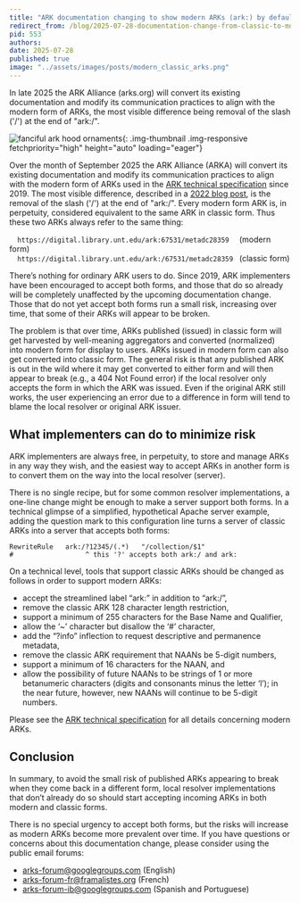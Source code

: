 ```yaml
---
title: "ARK documentation changing to show modern ARKs (ark:) by default instead of classic ARKs (ark:/)"
redirect_from: /blog/2025-07-28-documentation-change-from-classic-to-modern-arks/
pid: 553
authors:
date: 2025-07-28
published: true
image: "../assets/images/posts/modern_classic_arks.png"
---
```


In late 2025 the ARK Alliance (arks.org) will convert its existing documentation and modify its communication practices to align with the modern form of ARKs, the most visible difference being removal of the slash ('/') at the end of "ark:/".

<!--more-->

![fanciful ark hood ornaments](../../assets/images/posts/modern_classic_arks.png){: .img-thumbnail .img-responsive fetchpriority="high" height="auto" loading="eager"}

Over the month of September 2025 the ARK Alliance (ARKA) will convert its existing documentation and modify its communication practices to align with the modern form of ARKs used in the [ARK technical specification](https://www.ietf.org/archive/id/draft-kunze-ark-41.html) since 2019. The most visible difference, described in a [2022 blog post](https://arks.org/news/2022-03-18-upcoming-changes-to-the-ark-specification/), is the removal of the slash ('/') at the end of "ark:/". Every modern form ARK is, in perpetuity, considered equivalent to the same ARK in classic form. Thus these two ARKs always refer to the same thing:

`   https://digital.library.unt.edu/ark:67531/metadc28359   `     (modern form)<br/>
`   https://digital.library.unt.edu/ark:/67531/metadc28359  `     (classic form)

There’s nothing for ordinary ARK users to do. Since 2019, ARK implementers have been encouraged to accept both forms, and those that do so already will be completely unaffected by the upcoming documentation change. Those that do not yet accept both forms run a small risk, increasing over time, that some of their ARKs will appear to be broken.

The problem is that over time, ARKs published (issued) in classic form will get harvested by well-meaning aggregators and converted (normalized) into modern form for display to users. ARKs issued in modern form can also get converted into classic form. The general risk is that any published ARK is out in the wild where it may get converted to either form and will then appear to break (e.g., a 404 Not Found error) if the local resolver only accepts the form in which the ARK was issued. Even if the original ARK still works, the user experiencing an error due to a difference in form will tend to blame the local resolver or original ARK issuer.

## What implementers can do to minimize risk

ARK implementers are always free, in perpetuity, to store and manage ARKs in any way they wish, and the easiest way to accept ARKs in another form is to convert them on the way into the local resolver (server).

There is no single recipe, but for some common resolver implementations, a one-line change might be enough to make a server support both forms. In a technical glimpse of a simplified, hypothetical Apache server example, adding the question mark to this configuration line turns a server of classic ARKs into a server that accepts both forms:

```
RewriteRule   ark:/?12345/(.*)   "/collection/$1"
#                  ^ this '?' accepts both ark:/ and ark:
```

On a technical level, tools that support classic ARKs should be changed as follows in order to support modern ARKs:

- accept the streamlined label “ark:” in addition to “ark:/”,
- remove the classic ARK 128 character length restriction,
- support a minimum of 255 characters for the Base Name and Qualifier,
- allow the ‘~’ character but disallow the ‘#’ character,
- add the “?info” inflection to request descriptive and permanence metadata,
- remove the classic ARK requirement that NAANs be 5-digit numbers,
- support a minimum of 16 characters for the NAAN, and
- allow the possibility of future NAANs to be strings of 1 or more betanumeric characters (digits and consonants minus the letter ‘l’); in the near future, however, new NAANs will continue to be 5-digit numbers.

Please see the [ARK technical specification](https://www.ietf.org/archive/id/draft-kunze-ark-41.html) for all details concerning modern ARKs.

## Conclusion

In summary, to avoid the small risk of published ARKs appearing to break when they come back in a different form, local resolver implementations that don’t already do so should start accepting incoming ARKs in both modern and classic forms. 

There is no special urgency to accept both forms, but the risks will increase as modern ARKs become more prevalent over time. If you have questions or concerns about this documentation change, please consider using the public email forums:

- arks-forum@googlegroups.com (English)
- arks-forum-fr@framalistes.org (French)
- arks-forum-ib@googlegroups.com (Spanish and Portuguese)
